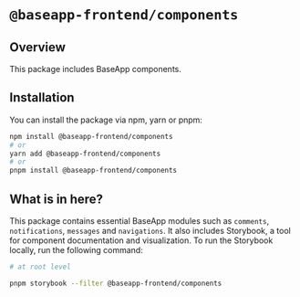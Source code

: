 # **`@baseapp-frontend/components`**

## **Overview**

This package includes BaseApp components.

## **Installation**

You can install the package via npm, yarn or pnpm:

```bash
npm install @baseapp-frontend/components
# or
yarn add @baseapp-frontend/components
# or
pnpm install @baseapp-frontend/components
```

## **What is in here?**

This package contains essential BaseApp modules such as `comments`, `notifications`, `messages` and `navigations`. It also includes Storybook, a tool for component documentation and visualization. To run the Storybook locally, run the following command:

```bash
# at root level

pnpm storybook --filter @baseapp-frontend/components
```
